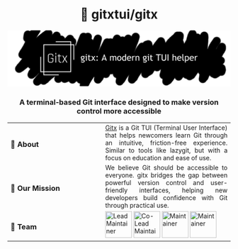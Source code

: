 <div align="center">

# 🌟 gitxtui/gitx

![gitx banner placeholder](../data/images/gitx-banner.png)

### A terminal-based Git interface designed to make version control more accessible

</div>

<table>
  <tr>
    <td width="200"><h3>📝 About</h3></td>
    <td style="text-align: justify;"><a href="https://github.com/gitxtui/gitx">Gitx</a> is a Git TUI (Terminal User Interface) that helps newcomers learn Git through an intuitive, friction-free experience. Similar to tools like lazygit, but with a focus on education and ease of use.</td>
  </tr>
  <tr>
    <td width="200"><h3>🎯 Our Mission</h3></td>
    <td style="text-align: justify;">We believe Git should be accessible to everyone. gitx bridges the gap between powerful version control and user-friendly interfaces, helping new developers build confidence with Git through practical use.</td>
  </tr>
  <tr>
    <td width="200"><h3>👥 Team</h3></td>
    <td>
      <a href="https://github.com/bakayu"><img src="https://github.com/bakayu.png" width="60" height="60" title="Lead Maintainer"></a>
      <a href="https://github.com/Anmol-Puri-Coder"><img src="https://github.com/Anmol-Puri-Coder.png" width="60" height="60" title="Co-Lead Maintainer"></a>
      <a href="https://github.com/Ashmit9955"><img src="https://github.com/Ashmit9955.png" width="60" height="60" title="Maintainer"></a>
      <a href="https://github.com/AnmolKakkar15"><img src="https://github.com/AnmolKakkar15.png" width="60" height="60" title="Maintainer"></a>
    </td>
  </tr>
</table>
